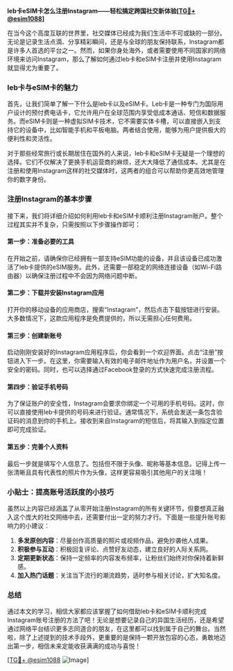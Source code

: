 **leb卡eSIM卡怎么注册Instagram——轻松搞定跨国社交新体验[[TG💪+ @esim1088](https://t.me/s/esim1088)]**

在当今这个高度互联的世界里，社交媒体已经成为我们生活中不可或缺的一部分。无论是记录生活点滴、分享精彩瞬间，还是与全球的朋友保持联系，Instagram都是许多人首选的平台之一。然而，如果你身处海外，或者需要使用不同国家的网络环境来访问Instagram，那么了解如何通过leb卡和eSIM卡注册并使用Instagram就显得尤为重要了。

### leb卡与eSIM卡的魅力

首先，让我们简单了解一下什么是leb卡以及eSIM卡。Leb卡是一种专门为国际用户设计的预付费电话卡，它允许用户在全球范围内享受低成本通话、短信和数据服务。而eSIM卡则是一种虚拟SIM卡技术，它不需要实体卡槽，可以直接嵌入到支持它的设备中，比如智能手机和平板电脑。两者结合使用，能够为用户提供极大的便利性和灵活性。

对于那些经常旅行或长期居住在国外的人来说，leb卡和eSIM卡无疑是一个理想的选择。它们不仅解决了更换手机运营商的麻烦，还大大降低了通信成本。尤其是在注册和使用Instagram这样的社交媒体时，这两者的组合可以帮助你更高效地管理你的数字身份。

### 注册Instagram的基本步骤

接下来，我们将详细介绍如何利用leb卡和eSIM卡顺利注册Instagram账户。整个过程其实并不复杂，只需按照以下步骤操作即可：

#### 第一步：准备必要的工具
在开始之前，请确保你已经拥有一部支持eSIM功能的设备，并且该设备已成功激活了leb卡提供的eSIM服务。此外，还需要一部稳定的网络连接设备（如Wi-Fi路由器）以确保注册过程中不会因为网络问题中断。

#### 第二步：下载并安装Instagram应用
打开你的移动设备的应用商店，搜索“Instagram”，然后点击下载按钮进行安装。大多数情况下，这款应用程序是免费提供的，所以无需担心任何费用。

#### 第三步：创建新账号
启动刚刚安装好的Instagram应用程序后，你会看到一个欢迎界面。点击“注册”按钮进入下一步。在这里，你需要输入有效的电子邮件地址作为用户名，并设置一个安全的密码。同时，也可以选择通过Facebook登录的方式快速完成注册流程。

#### 第四步：验证手机号码
为了保证账户的安全性，Instagram会要求你绑定一个可用的手机号码。这时，你可以直接使用leb卡提供的号码来进行验证。通常情况下，系统会发送一条包含验证码的消息到你的手机上。接收到来自Instagram的短信后，将其输入到指定位置即可完成验证。

#### 第五步：完善个人资料
最后一步就是填写个人信息了。包括但不限于头像、昵称等基本信息。记得上传一张清晰且具有代表性的照片作为头像，这样更容易吸引其他用户的关注哦！

### 小贴士：提高账号活跃度的小技巧

虽然以上内容已经涵盖了从零开始注册Instagram的所有关键环节，但要想真正融入这个庞大的社交网络中去，还需要付出一定的努力才行。下面是一些提升账号影响力的小建议：

1. **多发原创内容**：尽量创作高质量的照片或视频作品，避免抄袭他人成果。
2. **积极参与互动**：积极回复评论、点赞好友动态，建立良好的人际关系网。
3. **定期更新状态**：保持一定频率的内容发布频率，让粉丝们始终对你保持着新鲜感。
4. **加入热门话题**：关注当下流行的潮流趋势，适时参与相关讨论，扩大知名度。

### 总结

通过本文的学习，相信大家都应该掌握了如何借助leb卡和eSIM卡顺利完成Instagram账号注册的方法了吧！无论是想要记录自己的异国生活经历，还是希望通过网络平台结识更多志同道合的朋友，在这里都可以找到属于自己的舞台。当然啦，除了上述提到的技术手段外，更重要的是保持一颗开放包容的心态，勇敢地迈出第一步，相信未来定能收获满满的成功与喜悦！

[[TG💪+ @esim1088](https://t.me/s/esim1088) ![Image](https://i.postimg.cc/4NQfJmqS/Snipaste-2025-05-13-00-14-12.png)]
